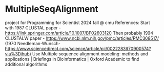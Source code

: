 # MultipleSeqAlignment
project for Programming for Scientist 2024 fall @ cmu
References:
Start with 1987 CLUSTAL paper - https://link.springer.com/article/10.1007/BF02603120 
Then probably 1994 CLUSTALW paper - https://www.ncbi.nlm.nih.gov/pmc/articles/PMC308517/ 
(1970 Needleman-Wunsch- https://www.sciencedirect.com/science/article/pii/0022283670900574?via%3Dihub) 
Use Multiple sequence alignment modeling: methods and applications | Briefings in Bioinformatics | Oxford Academic to find additional algorithms
